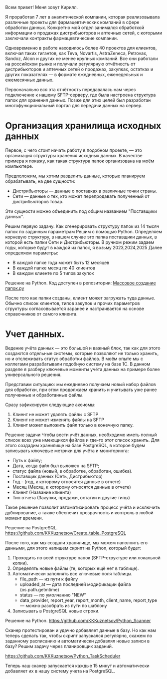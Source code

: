Всем привет!
Меня зовут Кирилл.

Я проработал 7 лет в аналитической компании, которая реализовывала различные проекты для фармацевтических компаний в сфере обработки данных.
Конкретно мой отдел занимался обработкой информации о продажах дистрибьюторов и аптечных сетей, с которыми заключали контракты фармацевтические компании.

Одновременно в работе находилось более 40 проектов для клиентов, включая таких гигантов, как Teva, Novartis, AstraZeneca, Petrovax, Sandoz, Alcon и других не менее крупных компаний. Все они работали на российском рынке и получали регулярную отчётность от дистрибьюторов и аптечных сетей о продажах, закупках, остатках и других показателях — в формате ежедневных, еженедельных и ежемесячных данных.

Первоначально вся эта отчётность передавалась нам через подключение к нашему SFTP-серверу, где была настроена структура папок для хранения данных. Позже для этих целей был разработан многофункциональный портал для передачи данных на сервер.

# Организация хранилища исходных данных

Первое, с чего стоит начать работу в подобном проекте, — это организация структуры хранения исходных данных.
В качестве примера я покажу, как такая структура папок организована на моём компьютере.

Предположим, мы хотим разделить данные, которые планируем обрабатывать, на две сущности:

- Дистрибьюторы — данные о поставках в различные точки страны.
- Сети — данные о тех, кто может перепродавать полученный от дистрибьюторов товар.

Эти сущности можно объединить под общим названием "Поставщики данных".

Решим первую задачу.
Как сгенерировать структуру папок из 14 тысяч папок по заданным параметрам
Решим с помощью Python.
Определяем корневую структуру, в нашем случае это папка поставщики данных, в которой есть папки Сети и Дистрибьюторы.
В ручном режим задаем годы, которые будут в каждой из папок, я возьму 2023,2024,2025
Далее определяем параметры:
- В каждой папке года может быть 12 месяцев
- В каждой папке месяц по 40 клиентов
- В каждом клиенте по 5 типов закупок

Решение на Python.
Код доступен в репозитории:
[Массовое создание папок.py](https://github.com/KKKuznetsov/folder_generator_python)

После того как папки созданы, клиент может загружать туда данные.
Обычно список клиентов, типов закупок и прочих параметров структуры согласовывается заранее и настраивается на основе справочников от самого клиента.

# Учет данных.

Ведение учёта данных — это большой и важный блок, так как для этого создаются отдельные системы, которые позволяют не только хранить, но и отслеживать статус обработки файлов.
В моём опыте мы с коллегами разрабатывали подобную систему на базе 1С. В данном разделе я разберу ключевые моменты учёта данных на примере более универсального решения.

Представим ситуацию: мы ежедневно получаем новый набор файлов для обработки, при этом продолжаем хранить и учитывать уже ранее полученные и обработанные файлы.

Сразу зафиксируем следующие аксиомы:

1. Клиент не может удалять файлы с SFTP
2. Клиент не может изменять файлы на SFTP
3. Клиент может выложить файл только в конечную папку.

Решение задачи
Чтобы вести учёт данных, необходимо иметь полный список всех уже имеющихся файлов и где-то этот список хранить.
Для этого создадим хранилище на базе PostgreSQL, в которое будем записывать ключевые метрики для учёта и мониторинга:

- Путь к файлу;
- Дата, когда файл был выложен на SFTP;
- статус файла (новый, в обработке, обработан, ошибка).
- Поставщик данных (Сеть, Дистрибьютор)
- Год - (год, к которому относятся данные в отчете)
- Месяц (Месяц, к которому относятся данные в отчете)
- Клиент (Название клиента)
- Тип отчета (Закупки, продажи, остатки и другие типы)

Такое решение позволит автоматизировать процесс учёта и исключить дублирование, а также обеспечит прозрачность и контроль в любой момент времени.

Решение на PostgreSQL.
https://github.com/KKKuznetsov/Create_table_PostgreSQL

После того, как мы создали хранилище, мы можем наполнить его данными, для этого напишем скрипт на Python, который будет:

1. Проходить по всей структуре папок (SFTP-структуре или локальной копии).
2. Определять новые файлы (те, которых ещё нет в таблице).
3. Автоматически заполнять все ключевые поля таблицы.
   - file_path — из пути к файлу
   - uploaded_at — дата последней модификации файла (os.path.getmtime)
   - status — по умолчанию "NEW"
   - data_provider, report_year, report_month, client_name, report_type — можно разобрать из пути по шаблону
4. Записывать в PostgreSQL новые строки.

Решение на Python.
https://github.com/KKKuznetsov/Python_Scanner

Сканер протестирован и удачно добавляет данные в базу.
Но как нам теперь сделать так, чтобы скрипт запускался регулярно, скажем по заданному расписанию и автоматически добавлял новые записи в базу?
Решим задачу через планировщик заданий.

https://github.com/KKKuznetsov/Python_TaskScheduler

Теперь наш сканер запускается каждые 15 минут и автоматически добавляет их в нашу систему учета на PostgreSQL.



   

